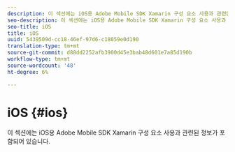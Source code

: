 ```yaml
---
description: 이 섹션에는 iOS용 Adobe Mobile SDK Xamarin 구성 요소 사용과 관련된 정보가 포함되어 있습니다.
seo-description: 이 섹션에는 iOS용 Adobe Mobile SDK Xamarin 구성 요소 사용과 관련된 정보가 포함되어 있습니다.
seo-title: iOS
title: iOS
uuid: 5439509d-cc18-46ef-97d6-c18059e0d190
translation-type: tm+mt
source-git-commit: d88dd2252afb3900d45e3bab48d601e7a85d190b
workflow-type: tm+mt
source-wordcount: '48'
ht-degree: 6%

---
```



# iOS {#ios}

이 섹션에는 iOS용 Adobe Mobile SDK Xamarin 구성 요소 사용과 관련된 정보가 포함되어 있습니다.

